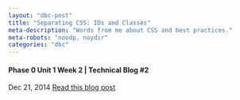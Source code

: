 ```yaml
---
layout: "dbc-post"
title: "Separating CSS: IDs and Classes"
meta-description: "Words from me about CSS and best practices."
meta-robots: "noodp, noydir"
categories: "dbc"
---
```

<h4>Phase 0 Unit 1 Week 2 | Technical Blog #2</h4>
<!-- Date format Dec 14, 2014 -->
<span class="meta">Dec 21, 2014</span>
    <a href="http://jannypie.github.io/blog/t2-css-design.html" title="Read more">Read this blog post</a>